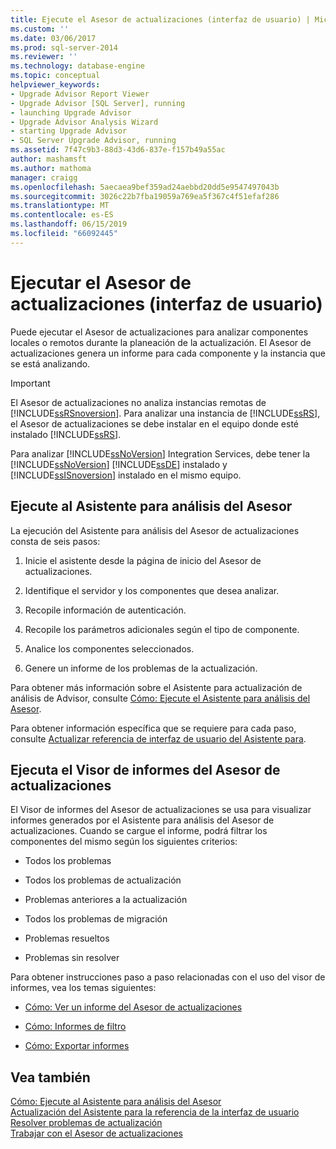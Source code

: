 ```yaml
---
title: Ejecute el Asesor de actualizaciones (interfaz de usuario) | Microsoft Docs
ms.custom: ''
ms.date: 03/06/2017
ms.prod: sql-server-2014
ms.reviewer: ''
ms.technology: database-engine
ms.topic: conceptual
helpviewer_keywords:
- Upgrade Advisor Report Viewer
- Upgrade Advisor [SQL Server], running
- launching Upgrade Advisor
- Upgrade Advisor Analysis Wizard
- starting Upgrade Advisor
- SQL Server Upgrade Advisor, running
ms.assetid: 7f47c9b3-88d3-43d6-837e-f157b49a55ac
author: mashamsft
ms.author: mathoma
manager: craigg
ms.openlocfilehash: 5aecaea9bef359ad24aebbd20dd5e9547497043b
ms.sourcegitcommit: 3026c22b7fba19059a769ea5f367c4f51efaf286
ms.translationtype: MT
ms.contentlocale: es-ES
ms.lasthandoff: 06/15/2019
ms.locfileid: "66092445"
---
```

# <a name="running-upgrade-advisor-user-interface"></a>Ejecutar el Asesor de actualizaciones (interfaz de usuario)
  Puede ejecutar el Asesor de actualizaciones para analizar componentes locales o remotos durante la planeación de la actualización. El Asesor de actualizaciones genera un informe para cada componente y la instancia que se está analizando.  
  
> [!IMPORTANT]  
>  El Asesor de actualizaciones no analiza instancias remotas de [!INCLUDE[ssRSnoversion](../../includes/ssrsnoversion-md.md)]. Para analizar una instancia de [!INCLUDE[ssRS](../../includes/ssrs.md)], el Asesor de actualizaciones se debe instalar en el equipo donde esté instalado [!INCLUDE[ssRS](../../includes/ssrs.md)].  
>   
>  Para analizar [!INCLUDE[ssNoVersion](../../includes/ssnoversion-md.md)] Integration Services, debe tener la [!INCLUDE[ssNoVersion](../../includes/ssnoversion-md.md)] [!INCLUDE[ssDE](../../includes/ssde-md.md)] instalado y [!INCLUDE[ssISnoversion](../../includes/ssisnoversion-md.md)] instalado en el mismo equipo.  
  
## <a name="running-the-upgrade-advisor-analysis-wizard"></a>Ejecute al Asistente para análisis del Asesor  
 La ejecución del Asistente para análisis del Asesor de actualizaciones consta de seis pasos:  
  
1.  Inicie el asistente desde la página de inicio del Asesor de actualizaciones.  
  
2.  Identifique el servidor y los componentes que desea analizar.  
  
3.  Recopile información de autenticación.  
  
4.  Recopile los parámetros adicionales según el tipo de componente.  
  
5.  Analice los componentes seleccionados.  
  
6.  Genere un informe de los problemas de la actualización.  
  
 Para obtener más información sobre el Asistente para actualización de análisis de Advisor, consulte [Cómo: Ejecute el Asistente para análisis del Asesor](../../../2014/sql-server/install/how-to-run-the-upgrade-advisor-analysis-wizard.md).  
  
 Para obtener información específica que se requiere para cada paso, consulte [Actualizar referencia de interfaz de usuario del Asistente para](../../../2014/sql-server/install/upgrade-advisor-user-interface-reference.md).  
  
## <a name="running-the-upgrade-advisor-report-viewer"></a>Ejecuta el Visor de informes del Asesor de actualizaciones  
 El Visor de informes del Asesor de actualizaciones se usa para visualizar informes generados por el Asistente para análisis del Asesor de actualizaciones. Cuando se cargue el informe, podrá filtrar los componentes del mismo según los siguientes criterios:  
  
-   Todos los problemas  
  
-   Todos los problemas de actualización  
  
-   Problemas anteriores a la actualización  
  
-   Todos los problemas de migración  
  
-   Problemas resueltos  
  
-   Problemas sin resolver  
  
 Para obtener instrucciones paso a paso relacionadas con el uso del visor de informes, vea los temas siguientes:  
  
-   [Cómo: Ver un informe del Asesor de actualizaciones](../../../2014/sql-server/install/how-to-view-an-upgrade-advisor-report.md)  
  
-   [Cómo: Informes de filtro](../../../2014/sql-server/install/how-to-filter-reports.md)  
  
-   [Cómo: Exportar informes](../../../2014/sql-server/install/how-to-export-reports.md)  
  
## <a name="see-also"></a>Vea también  
 [Cómo: Ejecute al Asistente para análisis del Asesor](../../../2014/sql-server/install/how-to-run-the-upgrade-advisor-analysis-wizard.md)   
 [Actualización del Asistente para la referencia de la interfaz de usuario](../../../2014/sql-server/install/upgrade-advisor-user-interface-reference.md)   
 [Resolver problemas de actualización](../../../2014/sql-server/install/resolving-upgrade-issues.md)   
 [Trabajar con el Asesor de actualizaciones](../../../2014/sql-server/install/working-with-upgrade-advisor.md)  
  
  
